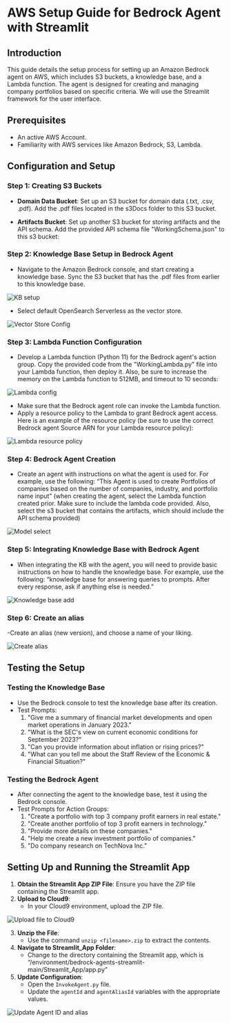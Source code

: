 
# AWS Setup Guide for Bedrock Agent with Streamlit

## Introduction
This guide details the setup process for setting up an Amazon Bedrock agent on AWS, which includes S3 buckets, a knowledge base, and a Lambda function. The agent is designed for creating and managing company portfolios based on specific criteria. We will use the Streamlit framework for the user interface.

## Prerequisites
- An active AWS Account.
- Familiarity with AWS services like Amazon Bedrock, S3, Lambda.

## Configuration and Setup
### Step 1: Creating S3 Buckets
- **Domain Data Bucket**: Set up an S3 bucket for domain data (.txt, .csv, .pdf). Add the .pdf files located in the s3Docs folder to this S3 bucket.

- **Artifacts Bucket**: Set up another S3 bucket for storing artifacts and the API schema. Add the provided API schema file "WorkingSchema.json" to this s3 bucket:


### Step 2: Knowledge Base Setup in Bedrock Agent
- Navigate to the Amazon Bedrock console, and start creating a knowledge base. Sync the S3 bucket that has the .pdf files from earlier to this knowledge base.

![KB setup](Streamlit_App/images/KB_setup.png)

- Select default OpenSearch Serverless as the vector store.
 
![Vector Store Config](Streamlit_App/images/vector_store_config.png)


### Step 3: Lambda Function Configuration
- Develop a Lambda function (Python 11) for the Bedrock agent's action group. Copy the provided code from the "WorkingLambda.py" file into your Lambda function, then deploy it. Also, be sure to increase the memory on the Lambda function to 512MB, and timeout to 10 seconds: 

![Lambda config](Streamlit_App/images/lambda_config.png)

- Make sure that the Bedrock agent role can invoke the Lambda function.
- Apply a resource policy to the Lambda to grant Bedrock agent access. Here is an example of the resource policy (be sure to use the correct Bedrock agent Source ARN for your Lambda resource policy):  

![Lambda resource policy](Streamlit_App/images/lambda_resource_policy.png)

### Step 4: Bedrock Agent Creation
- Create an agent with instructions on what the agent is used for. For example, use the following: “This Agent is used to create Portfolios of companies based on the number of companies, industry, and portfolio name input” (when creating the agent, select the Lambda function created prior. Make sure to include the lambda code provided. Also, select the s3 bucket that contains the artifacts, which should include the API schema provided)
 
![Model select](Streamlit_App/images/select_model.png)

### Step 5: Integrating Knowledge Base with Bedrock Agent
- When integrating the KB with the agent, you will need to provide basic instructions on how to handle the knowledge base. For example, use the following: “knowledge base for answering queries to prompts. After every response, ask if anything else is needed.”
 
![Knowledge base add](Streamlit_App/images/add_knowledge_base.png)

### Step 6: Create an alias
-Create an alias (new version), and choose a name of your liking. 
 
![Create alias](Streamlit_App/images/create_alias.png)

## Testing the Setup
### Testing the Knowledge Base
- Use the Bedrock console to test the knowledge base after its creation.
- Test Prompts:
  1. "Give me a summary of financial market developments and open market operations in January 2023."
  2. "What is the SEC's view on current economic conditions for September 2023?"
  3. "Can you provide information about inflation or rising prices?"
  4. "What can you tell me about the Staff Review of the Economic & Financial Situation?"

### Testing the Bedrock Agent
- After connecting the agent to the knowledge base, test it using the Bedrock console.
- Test Prompts for Action Groups:
  1. "Create a portfolio with top 3 company profit earners in real estate."
  2. "Create another portfolio of top 3 profit earners in technology."
  3. "Provide more details on these companies."
  4. "Help me create a new investment portfolio of companies."
  5. "Do company research on TechNova Inc."

## Setting Up and Running the Streamlit App
1. **Obtain the Streamlit App ZIP File**: Ensure you have the ZIP file containing the Streamlit app.
2. **Upload to Cloud9**:
   - In your Cloud9 environment, upload the ZIP file.

![Upload file to Cloud9](Streamlit_App/images/upload_file_cloud9.png)

3. **Unzip the File**:
   - Use the command `unzip <filename>.zip` to extract the contents.
4. **Navigate to Streamlit_App Folder**:
   - Change to the directory containing the Streamlit app, which is “/environment/bedrock-agents-streamlit-main/Streamlit_App/app.py”
5. **Update Configuration**:
   - Open the `InvokeAgent.py` file.
   - Update the `agentId` and `agentAliasId` variables with the appropriate values.

![Update Agent ID and alias](Streamlit_App/images/update_agentid_and_alias.png)

